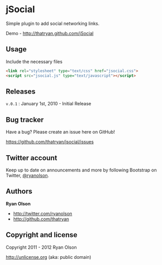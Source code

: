 jSocial
=================

Simple plugin to add social networking links.

Demo -  http://thatryan.github.com/jSocial


Usage
-----

Include the necessary files

``` html
<link rel="stylesheet" type="text/css" href="jsocial.css">
<script src="jsocial.js" type="text/javascript"></script>

```


Releases
----------

`v.0.1` : January 1st, 2010 - Initial Release



Bug tracker
-----------

Have a bug? Please create an issue here on GitHub!

https://github.com/thatryan/jsocial/issues


Twitter account
---------------

Keep up to date on announcements and more by following Bootstrap on Twitter, <a href="http://twitter.com/ryanolson">@ryanolson</a>.


Authors
-------

**Ryan Olson**

+ http://twitter.com/ryanolson
+ http://github.com/thatryan


Copyright and license
---------------------

Copyright 2011 - 2012 Ryan Olson

http://unlicense.org 
(aka: public domain)
